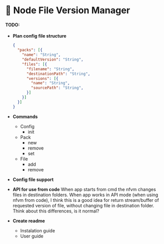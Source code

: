 # :traffic_light: Node File Version Manager

#### TODO:
- **Plan config file structure**
  
  ```json
  {
    "packs": [{
      "name": "String",
      "defaultVersion": "String",
      "files": [{
        "filename": "String",
        "destinationPath": "String",
        "versions": [{
          "name": "String",
          "sourcePath": "String",
        }]
      }]
    }]
  }
  ```

- **Commands**
  - Config
    - init
  - Pack
    - new
    - remove
    - set
  - File
    - add
    - remove
- **Config file support**
- **API for use from code**
  When app starts from cmd the nfvm changes files in destination folders.
  When app works in API mode (when using nfvm from code), I think this is a good idea for return stream/buffer of requested version of file, without changing file in destination folder.
  Think about this differences, is it normal?
- **Create readme**
  - Instalation guide
  - User guide
